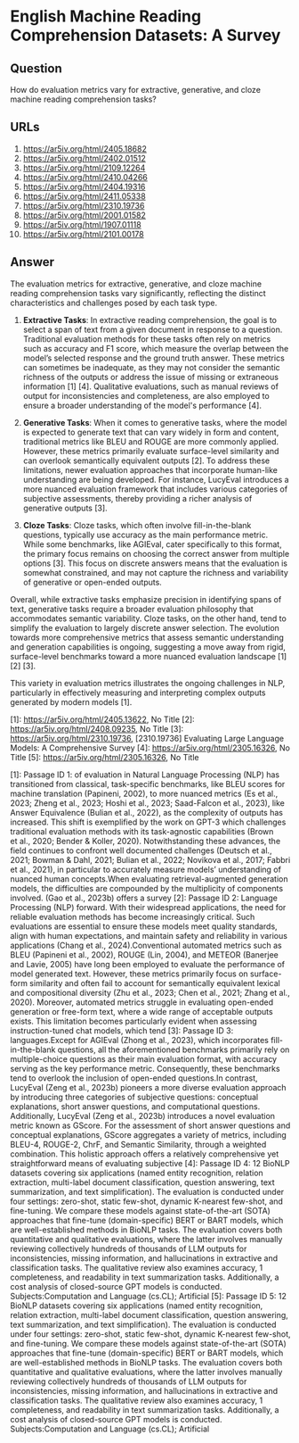 # English Machine Reading Comprehension Datasets: A Survey

## Question

How do evaluation metrics vary for extractive, generative, and cloze machine reading comprehension tasks?

## URLs

1. https://ar5iv.org/html/2405.18682
2. https://ar5iv.org/html/2402.01512
3. https://ar5iv.org/html/2109.12264
4. https://ar5iv.org/html/2410.04266
5. https://ar5iv.org/html/2404.19316
6. https://ar5iv.org/html/2411.05338
7. https://ar5iv.org/html/2310.19736
8. https://ar5iv.org/html/2001.01582
9. https://ar5iv.org/html/1907.01118
10. https://ar5iv.org/html/2101.00178

## Answer

The evaluation metrics for extractive, generative, and cloze machine reading comprehension tasks vary significantly, reflecting the distinct characteristics and challenges posed by each task type.

1. **Extractive Tasks**: In extractive reading comprehension, the goal is to select a span of text from a given document in response to a question. Traditional evaluation methods for these tasks often rely on metrics such as accuracy and F1 score, which measure the overlap between the model’s selected response and the ground truth answer. These metrics can sometimes be inadequate, as they may not consider the semantic richness of the outputs or address the issue of missing or extraneous information [1] [4]. Qualitative evaluations, such as manual reviews of output for inconsistencies and completeness, are also employed to ensure a broader understanding of the model's performance [4].

2. **Generative Tasks**: When it comes to generative tasks, where the model is expected to generate text that can vary widely in form and content, traditional metrics like BLEU and ROUGE are more commonly applied. However, these metrics primarily evaluate surface-level similarity and can overlook semantically equivalent outputs [2]. To address these limitations, newer evaluation approaches that incorporate human-like understanding are being developed. For instance, LucyEval introduces a more nuanced evaluation framework that includes various categories of subjective assessments, thereby providing a richer analysis of generative outputs [3]. 

3. **Cloze Tasks**: Cloze tasks, which often involve fill-in-the-blank questions, typically use accuracy as the main performance metric. While some benchmarks, like AGIEval, cater specifically to this format, the primary focus remains on choosing the correct answer from multiple options [3]. This focus on discrete answers means that the evaluation is somewhat constrained, and may not capture the richness and variability of generative or open-ended outputs.

Overall, while extractive tasks emphasize precision in identifying spans of text, generative tasks require a broader evaluation philosophy that accommodates semantic variability. Cloze tasks, on the other hand, tend to simplify the evaluation to largely discrete answer selection. The evolution towards more comprehensive metrics that assess semantic understanding and generation capabilities is ongoing, suggesting a move away from rigid, surface-level benchmarks toward a more nuanced evaluation landscape [1] [2] [3]. 

This variety in evaluation metrics illustrates the ongoing challenges in NLP, particularly in effectively measuring and interpreting complex outputs generated by modern models [1].

[1]: https://ar5iv.org/html/2405.13622, No Title
[2]: https://ar5iv.org/html/2408.09235, No Title
[3]: https://ar5iv.org/html/2310.19736, [2310.19736] Evaluating Large Language Models: A Comprehensive Survey
[4]: https://ar5iv.org/html/2305.16326, No Title
[5]: https://ar5iv.org/html/2305.16326, No Title

[1]: Passage ID 1: of evaluation in Natural Language Processing (NLP) has transitioned from classical, task-specific benchmarks, like BLEU scores for machine translation (Papineni, 2002), to more nuanced metrics (Es et al., 2023; Zheng et al., 2023; Hoshi et al., 2023; Saad-Falcon et al., 2023), like Answer Equivalence (Bulian et al., 2022), as the complexity of outputs has increased. This shift is exemplified by the work on GPT-3 which challenges traditional evaluation methods with its task-agnostic capabilities (Brown et al., 2020; Bender & Koller, 2020). Notwithstanding these advances, the field continues to confront well documented challenges (Deutsch et al., 2021; Bowman & Dahl, 2021; Bulian et al., 2022; Novikova et al., 2017; Fabbri et al., 2021), in particular to accurately measure models’ understanding of nuanced human concepts.When evaluating retrieval-augmented generation models, the difficulties are compounded by the multiplicity of components involved. (Gao et al., 2023b) offers a survey
[2]: Passage ID 2: Language Processing (NLP) forward. With their widespread applications, the need for reliable evaluation methods has become increasingly critical. Such evaluations are essential to ensure these models meet quality standards, align with human expectations, and maintain safety and reliability in various applications (Chang et al., 2024).Conventional automated metrics such as BLEU (Papineni et al., 2002), ROUGE (Lin, 2004), and METEOR (Banerjee and Lavie, 2005) have long been employed to evaluate the performance of model generated text. However, these metrics primarily focus on surface-form similarity and often fail to account for semantically equivalent lexical and compositional diversity (Zhu et al., 2023; Chen et al., 2021; Zhang et al., 2020). Moreover, automated metrics struggle in evaluating open-ended generation or free-form text, where a wide range of acceptable outputs exists. This limitation becomes particularly evident when assessing instruction-tuned chat models, which tend
[3]: Passage ID 3: languages.Except for AGIEval (Zhong et al., 2023), which incorporates fill-in-the-blank questions, all the aforementioned benchmarks primarily rely on multiple-choice questions as their main evaluation format, with accuracy serving as the key performance metric. Consequently, these benchmarks tend to overlook the inclusion of open-ended questions.In contrast, LucyEval (Zeng et al., 2023b) pioneers a more diverse evaluation approach by introducing three categories of subjective questions: conceptual explanations, short answer questions, and computational questions. Additionally, LucyEval (Zeng et al., 2023b) introduces a novel evaluation metric known as GScore. For the assessment of short answer questions and conceptual explanations, GScore aggregates a variety of metrics, including BLEU-4, ROUGE-2, ChrF, and Semantic Similarity, through a weighted combination. This holistic approach offers a relatively comprehensive yet straightforward means of evaluating subjective
[4]: Passage ID 4: 12 BioNLP datasets covering six applications (named entity recognition, relation extraction, multi-label document classification, question answering, text summarization, and text simplification). The evaluation is conducted under four settings: zero-shot, static few-shot, dynamic K-nearest few-shot, and fine-tuning. We compare these models against state-of-the-art (SOTA) approaches that fine-tune (domain-specific) BERT or BART models, which are well-established methods in BioNLP tasks. The evaluation covers both quantitative and qualitative evaluations, where the latter involves manually reviewing collectively hundreds of thousands of LLM outputs for inconsistencies, missing information, and hallucinations in extractive and classification tasks. The qualitative review also examines accuracy, 1 completeness, and readability in text summarization tasks. Additionally, a cost analysis of closed-source GPT models is conducted. Subjects:Computation and Language (cs.CL); Artificial
[5]: Passage ID 5: 12 BioNLP datasets covering six applications (named entity recognition, relation extraction, multi-label document classification, question answering, text summarization, and text simplification). The evaluation is conducted under four settings: zero-shot, static few-shot, dynamic K-nearest few-shot, and fine-tuning. We compare these models against state-of-the-art (SOTA) approaches that fine-tune (domain-specific) BERT or BART models, which are well-established methods in BioNLP tasks. The evaluation covers both quantitative and qualitative evaluations, where the latter involves manually reviewing collectively hundreds of thousands of LLM outputs for inconsistencies, missing information, and hallucinations in extractive and classification tasks. The qualitative review also examines accuracy, 1 completeness, and readability in text summarization tasks. Additionally, a cost analysis of closed-source GPT models is conducted. Subjects:Computation and Language (cs.CL); Artificial